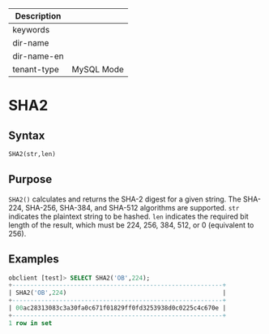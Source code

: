 | Description   |                 |
|---------------|-----------------|
| keywords      |                 |
| dir-name      |                 |
| dir-name-en   |                 |
| tenant-type   | MySQL Mode      |

# SHA2

## Syntax

```sql
SHA2(str,len)
```

## Purpose

`SHA2()` calculates and returns the SHA-2 digest for a given string. The SHA-224, SHA-256, SHA-384, and SHA-512 algorithms are supported. `str` indicates the plaintext string to be hashed. `len` indicates the required bit length of the result, which must be 224, 256, 384, 512, or 0 (equivalent to 256).

## Examples

```sql
obclient [test]> SELECT SHA2('OB',224);
+----------------------------------------------------------+
| SHA2('OB',224)                                           |
+----------------------------------------------------------+
| 00ac28313083c3a30fa0c671f01829ff0fd3253938d0c0225c4c670e |
+----------------------------------------------------------+
1 row in set
```
